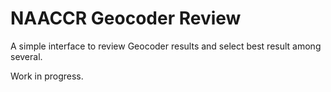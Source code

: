# NAACCR Geocoder Review

A simple interface to review Geocoder results and select best result among several.

Work in progress.
